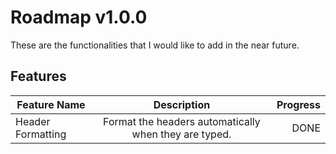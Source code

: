# Roadmap v1.0.0

These are the functionalities that I would like to add in the near future.

## Features

| Feature Name      |                      Description                      | Progress |
| ----------------- | :---------------------------------------------------: | -------: |
| Header Formatting | Format the headers automatically when they are typed. |     DONE |
